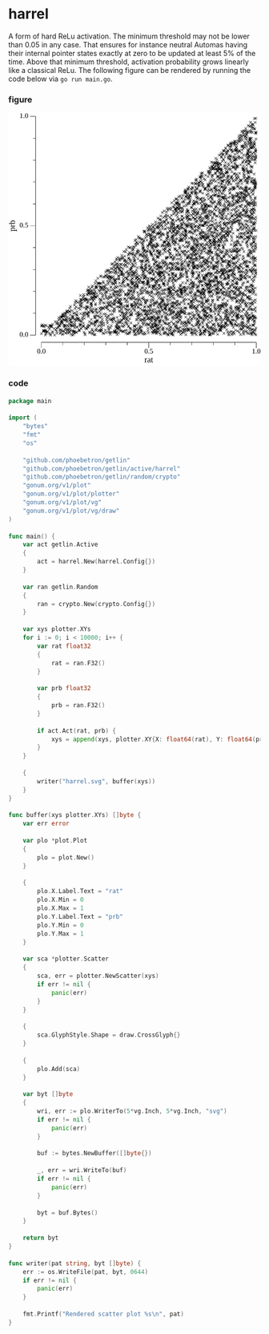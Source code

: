 # harrel

A form of hard ReLu activation. The minimum threshold may not be lower than 0.05
in any case. That ensures for instance neutral Automas having their internal
pointer states exactly at zero to be updated at least 5% of the time. Above that
minimum threshold, activation probability grows linearly like a classical ReLu.
The following figure can be rendered by running the code below via `go run
main.go`.

### figure

![Render](/assets/harrel.svg)

### code

```go
package main

import (
	"bytes"
	"fmt"
	"os"

	"github.com/phoebetron/getlin"
	"github.com/phoebetron/getlin/active/harrel"
	"github.com/phoebetron/getlin/random/crypto"
	"gonum.org/v1/plot"
	"gonum.org/v1/plot/plotter"
	"gonum.org/v1/plot/vg"
	"gonum.org/v1/plot/vg/draw"
)

func main() {
	var act getlin.Active
	{
		act = harrel.New(harrel.Config{})
	}

	var ran getlin.Random
	{
		ran = crypto.New(crypto.Config{})
	}

	var xys plotter.XYs
	for i := 0; i < 10000; i++ {
		var rat float32
		{
			rat = ran.F32()
		}

		var prb float32
		{
			prb = ran.F32()
		}

		if act.Act(rat, prb) {
			xys = append(xys, plotter.XY{X: float64(rat), Y: float64(prb)})
		}
	}

	{
		writer("harrel.svg", buffer(xys))
	}
}

func buffer(xys plotter.XYs) []byte {
	var err error

	var plo *plot.Plot
	{
		plo = plot.New()
	}

	{
		plo.X.Label.Text = "rat"
		plo.X.Min = 0
		plo.X.Max = 1
		plo.Y.Label.Text = "prb"
		plo.Y.Min = 0
		plo.Y.Max = 1
	}

	var sca *plotter.Scatter
	{
		sca, err = plotter.NewScatter(xys)
		if err != nil {
			panic(err)
		}
	}

	{
		sca.GlyphStyle.Shape = draw.CrossGlyph{}
	}

	{
		plo.Add(sca)
	}

	var byt []byte
	{
		wri, err := plo.WriterTo(5*vg.Inch, 5*vg.Inch, "svg")
		if err != nil {
			panic(err)
		}

		buf := bytes.NewBuffer([]byte{})

		_, err = wri.WriteTo(buf)
		if err != nil {
			panic(err)
		}

		byt = buf.Bytes()
	}

	return byt
}

func writer(pat string, byt []byte) {
	err := os.WriteFile(pat, byt, 0644)
	if err != nil {
		panic(err)
	}

	fmt.Printf("Rendered scatter plot %s\n", pat)
}
```
